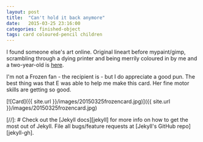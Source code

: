 ```yaml
---
layout: post
title:  "Can't hold it back anymore"
date:   2015-03-25 23:16:00
categories: finished-object
tags: card coloured-pencil children
---
```


I found someone else's art online. Original lineart before mypaint/gimp, scrambling through a dying printer and being merrily coloured in by me and a two-year-old is [here](http://fc01.deviantart.net/fs71/i/2014/074/4/6/frozen___elsa_and_anna_by_verkoka-d7a98t5.jpg).

I'm not a Frozen fan - the recipient is - but I do appreciate a good pun. The best thing was that E was able to help me make this card. Her fine motor skills are getting so good.

[![Card]({{ site.url }}/images/20150325frozencard.jpg)]({{ site.url }}/images/20150325frozencard.jpg)


[//]: # Check out the [Jekyll docs][jekyll] for more info on how to get the most out of Jekyll. File all bugs/feature requests at [Jekyll's GitHub repo][jekyll-gh].
